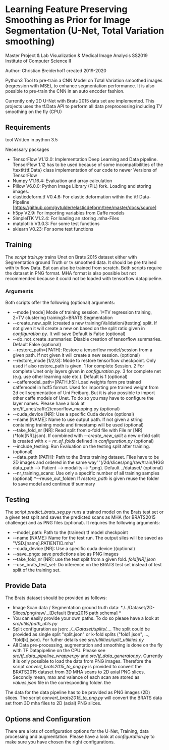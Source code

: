 # Learning Feature Preserving Smoothing as Prior for Image Segmentation (U-Net, Total Variation smoothing)

Master Project & Lab Visualization & Medical Image Analysis SS2019
Institute of Computer Science II

Author: Christian Breiderhoff
created  2019-2020

Python3 Tool to pre-train a CNN Model on Total Variation smoothed images (regression with MSE), to enhance segmentation performance.
It is also possible to pre-train the CNN in an auto encoder fashion.

Currently only 2D U-Net with Brats 2015 data set are implemented. This projects uses the tf.Data API to perform all data preprocessing including TV smoothing on the fly (CPU)

## Requirements
tool
Written in python 3.5

Necessary packages
  - TensorFlow          V1.12.0: Implementation Deep Learning and Data pipeline. TensorFlow 1.12 has to be used because of some incompatibilities of the \textit{tf.Data} class implementation of our code to newer Versions of TensorFlow
  - Numpy               V1.16.4: Evaluation and array calculation
  - Pillow              V6.0.0: Python Image Library (PIL) fork. Loading and storing images.
  - elasticdeform.tf    V0.4.6: For elastic deformation within the \tf Data-Pipeline [https://github.com/gvtulder/elasticdeform/tree/master/docs/source]
  - h5py                V2.9: For importing variables from Caffe models
  - SimpleITK           V1.2.4: For loading an storing .mha-Files
  - matplotlib          V3.0.3: For some test functions
  - sklearn             V0.23: For some test functions

## Training


The *script train.py* trains Unet on Brats 2015 dataset either with Segmentation ground Truth or tv smoothed data. It should be pre trained with tv flow Data. But can also be trained from scratch. Both scripts require the dataset  in PNG format. MHA format is also possible but not recommended because it could not be loaded with tensorflow datapipeline.

### Arguments

Both scripts offer the following (optional) arguments:
* --mode  [mode] Mode of training session. 1=TV regression training, 2=TV clustering training3=BRATS Segmentation
* --create_new_split (created a new training/Validation/(testing) split. If not given it will create a new on based on the split ratio given in *configuration.py*. It will save Default is False  (optional)
* --do_not_create_summaries: Disable creation of tensorflow summaries. Default False  (optional)
* --restore_path=[PATH]: Restore a tensorflow model/session from a given path. If not given it will create a new session.  (optional)
* --restore_mode [1/2/3]: Mode to restore tensorflow checkpoint. Only used if also restore_path is given. 1 for complete Session. 2 For complete Unet only layers given in *configuration.py*. 3 for complete net (e.g. use other learning rate etc.). Default is 1  (optional)
* --caffemodel_path=[PATH.h5]: Load weights form pre trained caffemodel in hdf5 format. Used for importing pre trained weight from 2d cell segmentation of Uni Freiburg. But it is also possible to import other caffe models of Unet. To do so you may have to configure the layer names. Please have a look at src/tf_unet/caffe2tensorflow_mapping.py  (optional)
* --cuda_device [NR]: Use a specific Cuda device (optional)
* --name [NAME]: Name to use output path. If not given a string containing training mode and timestamp will be used  (optional)
* --take_fold_nr [NR]: Read split from x-fold file with File nr [NR] (*fold[NR].json). If combined with *--create_new_split* 
a new x-fold split is created with x = *nr_of_folds* defined in *configuration.py*  (optional)
* --include_testing: Run Evaluation on the testing split after training.  (optional)
* --data_path [PATH]: Path to the Brats training dataset. Files have to be 2D images and ordered in the same way'
                             '(/2d/slices/png/raw/train/HGG data_path --> Patient --> modality--> *.png). Default ../dataset/  (optional)
* --nr_training_scans: Use only a specific number of all training samples (optional)
*--reuse_out_folder: If *restore_path* is given reuse the folder to save model and continue tf summary

## Testing

The script *predict_brats_seg.py* runs a trained model on the Brats test set or a given test split and saves the 
predicted scans as MHA (for BRATS2015 challenge) and as PNG files (optional). It requires the following arguments:


* --model_path: Path to the (trained) tf model checkpoint
* --name [NAME]: Name for the test run. The output siles will be saved as "VSD.[name].PATIENTID.mha" 
* --cuda_device [NR]: Use a specific cuda device )(optional)
* --save_pngs: save predictions also as PNG images
* --take_fold_nr [NR]: use the test split from a given fold. *fold[NR],json*
* --use_brats_test_set: Do inference on the BRATS test set  instead of test split of the training set.

## Provide Data
The Brats dataset should be provided as follows:

  - Image Scan data / Segmentation ground truth data: *./../Dataset/2D-Slices/png/raw/...[Default Brats2015 path schema] *
  - You can easily provide your own paths. To do so please have a look at *src/utils/path_utils.py*
  - Split configuration as json: *./../Dataset/splits/...*. The split could be provided as single split "split.json" 
  or k-fold splits ("fold1.json", ..., "fold[k],json). For futher details see *src/utilities/split_utilities.py*
  - All Data pre-processing, augmentation and smoothing is done on the fly with TF Datapipeline on the CPU. Please see 
  *src/tf_data_pipeline_wrapper.py* and *src/tf_data_generator.py*. Currently it is only possible to load the data from 
  PNG images. Therefore the script *convert_brats2015_to_png.py* is provided to convert the BRATS2015 dataset from 3D MHA
  scans to 2D axial PNG slices. Secondly mean, max and vaiance of each scan are stored as *values.json* file in the
  corresponding folder. the
 

The data for the data pipeline has to be provided as PNG images (2D) slices. The script *convert_brats2015_to_png.py* will convert the BRATS data set from 3D mha files to 2D (axial) PNG slices.

 ## Options and Configuration
 
There are a lots of configuration options for the U-Net, Training, data processing and augmentation. Please have a look at *configuration.py* to make sure you have chosen the right configurations.
